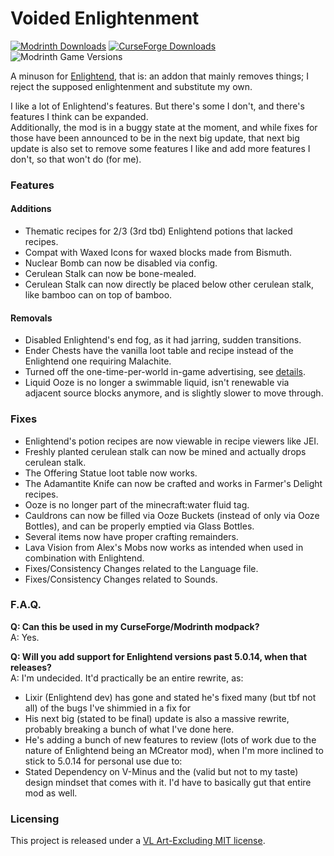 # Voided Enlightenment
[![Modrinth Downloads](https://img.shields.io/modrinth/dt/{template-mod-slug}?style=flat&logo=modrinth&label=Modrinth)](https://modrinth.com/mod/{template-mod-slug})
[![CurseForge Downloads](https://img.shields.io/curseforge/dt/{project-id}?style=flat&logo=curseforge&label=Curseforge)](https://www.curseforge.com/minecraft/mc-mods/{template-mod-slug})
![Modrinth Game Versions](https://cf.way2muchnoise.eu/versions/{project-id}.svg)

A minuson for [Enlightend](https://modrinth.com/mod/enlightend), that is: an addon that mainly removes things; I reject the supposed enlightenment and substitute my own.

I like a lot of Enlightend's features. But there's some I don't, and there's features I think can be expanded.  
Additionally, the mod is in a buggy state at the moment, and while fixes for those have been announced to be in the next big update, that next big update is also set to remove some features I like and add more features I don't, so that won't do (for me).

### Features
#### Additions
- Thematic recipes for 2/3 (3rd tbd) Enlightend potions that lacked recipes.
- Compat with Waxed Icons for waxed blocks made from Bismuth.
- Nuclear Bomb can now be disabled via config.
- Cerulean Stalk can now be bone-mealed.
- Cerulean Stalk can now directly be placed below other cerulean stalk, like bamboo can on top of bamboo.
#### Removals
- Disabled Enlightend's end fog, as it had jarring, sudden transitions.
- Ender Chests have the vanilla loot table and recipe instead of the Enlightend one requiring Malachite.
- Turned off the one-time-per-world in-game advertising, see [details](src/main/java/com/github/voidleech/voided_enlightenment/mixin/misc/PatreonMessageMixin.java).
- Liquid Ooze is no longer a swimmable liquid, isn't renewable via adjacent source blocks anymore, and is slightly slower to move through.

### Fixes
- Enlightend's potion recipes are now viewable in recipe viewers like JEI.
- Freshly planted cerulean stalk can now be mined and actually drops cerulean stalk.
- The Offering Statue loot table now works.
- The Adamantite Knife can now be crafted and works in Farmer's Delight recipes.
- Ooze is no longer part of the minecraft:water fluid tag.
- Cauldrons can now be filled via Ooze Buckets (instead of only via Ooze Bottles), and can be properly emptied via Glass Bottles.
- Several items now have proper crafting remainders.
- Lava Vision from Alex's Mobs now works as intended when used in combination with Enlightend.
- Fixes/Consistency Changes related to the Language file.
- Fixes/Consistency Changes related to Sounds.

### F.A.Q.
**Q: Can this be used in my CurseForge/Modrinth modpack?**  
A: Yes.

**Q: Will you add support for Enlightend versions past 5.0.14, when that releases?**  
A: I'm undecided. It'd practically be an entire rewrite, as:
- Lixir (Enlightend dev) has gone and stated he's fixed many (but tbf not all) of the bugs I've shimmied in a fix for
- His next big (stated to be final) update is also a massive rewrite, probably breaking a bunch of what I've done here.
- He's adding a bunch of new features to review (lots of work due to the nature of Enlightend being an MCreator mod), when I'm more inclined to stick to 5.0.14 for personal use due to:
- Stated Dependency on V-Minus and the (valid but not to my taste) design mindset that comes with it. I'd have to basically gut that entire mod as well.

### Licensing
This project is released under a [VL Art-Excluding MIT license](LICENSE).
